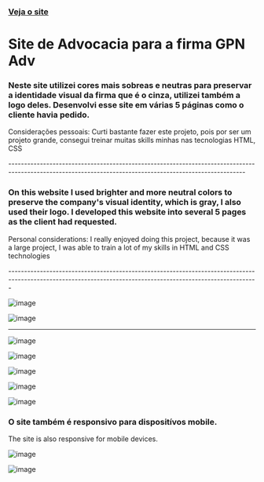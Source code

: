 <h3><a href="https://gpnadv.netlify.app">Veja o site</a></h3>

<h1>Site de Advocacia para a firma GPN Adv</h1>
<h3>Neste site utilizei cores mais sobreas e neutras para preservar a identidade visual da firma que é o cinza, utilizei também a logo deles. Desenvolvi esse site em várias 5 páginas como o cliente havia pedido. </h3>
<p>Considerações pessoais: Curti bastante fazer este projeto, pois por ser um projeto grande, consegui treinar muitas skills minhas nas tecnologias HTML, CSS</p>
---------------------------------------------------------------------------------------------------------------------------------------------------------
<h3>On this website I used brighter and more neutral colors to preserve the company's visual identity, which is gray, I also used their logo. I developed this website into several 5 pages as the client had requested. </h3>
<p>Personal considerations: I really enjoyed doing this project, because it was a large project, I was able to train a lot of my skills in HTML and CSS technologies</p>
-------------------------------------------------------------------------------------------------------------------------------------------------------------

![image](https://github.com/DevGustavoGantois/GPN-Adv-free-lance/assets/123424700/29417c16-8423-4981-a049-16af63756389)

![image](https://github.com/DevGustavoGantois/GPN-Adv-free-lance/assets/123424700/7afdaf58-311e-4c3d-8d2d-3ed4a3a01861)

---------------------------------------------------------------------------------------------------------------------

![image](https://github.com/DevGustavoGantois/GPN-Adv-free-lance/assets/123424700/eb75aeb2-69e5-4845-a130-e72b7d5a31bb)

![image](https://github.com/DevGustavoGantois/GPN-Adv-free-lance/assets/123424700/ac72f8f8-3bd2-4057-89e9-f1e89fa6d3f9)

![image](https://github.com/DevGustavoGantois/GPN-Adv-free-lance/assets/123424700/3e4dfda1-0f16-43d0-9828-b985c37c8908)

![image](https://github.com/DevGustavoGantois/GPN-Adv-free-lance/assets/123424700/d1589df6-34e6-4ff4-ba8c-4519e925e2d1)

![image](https://github.com/DevGustavoGantois/GPN-Adv-free-lance/assets/123424700/0af30ddb-969e-404c-94f4-324f2b036363)

<h3>O site também é responsivo para dispositívos mobile.</h3>
<p>The site is also responsive for mobile devices.</p>


![image](https://github.com/DevGustavoGantois/GPN-Adv-free-lance/assets/123424700/48c3f5a9-afc8-4178-9bef-788c02122480)

![image](https://github.com/DevGustavoGantois/GPN-Adv-free-lance/assets/123424700/1a3d8323-c093-4448-8de0-19aae2d4d0dd)
